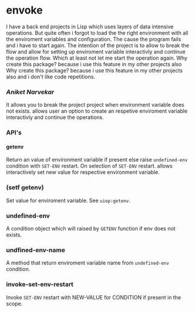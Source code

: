 # envoke

I have a back end projects in Lisp which uses layers of data intensive
operations. But quite often i forgot to load the the right environment with all
the enviroment variables and configuration. The cause the program fails and i
have to start again. The intention of the project is to allow to break the flow
and allow for setting up enviroment variable interactivly and continue the
operation flow. Which at least not let me start the operation again. Why create
this package? because i use this feature in my other projects also Why create
this package? because i use this feature in my other projects also and i don't like code repetitions.

### _Aniket Narvekar_

It allows you to break the project project when environment variable does not
exists. allows user an option to create an respetive enviroment variable
interactivly and continue the operations.

### API's

#### getenv

Return an value of environment variable if present else raise `undefined-env`
condition with `SET-ENV` restart. On selection of `SET-ENV` restart. allows
interactively set new value for respective environment variable.

### (setf getenv)

Set value for enviroment variable. See `uiop:getenv`.

### undefined-env

A condition object which will raised by `GETENV` function if env does not
exists.

### undfined-env-name

A method that return enviroment variable name from `undefined-env` condition.

### invoke-set-env-restart

Invoke `SET-ENV` restart with NEW-VALUE for CONDITION if present in the scope.
